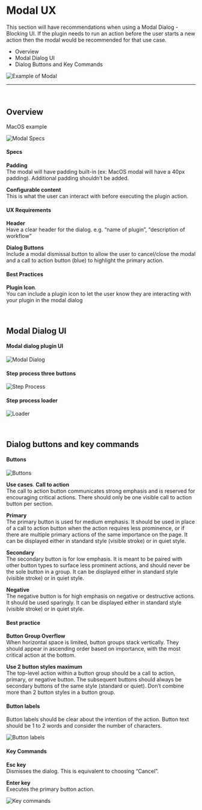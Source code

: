 # Modal UX

This section will have recommendations when using a Modal Dialog -  Blocking UI. If the plugin needs to run an action before the user starts a new action then the modal would be recommended for that use case. 

- Overview
- Modal Dialog UI
- Dialog Buttons and Key Commands

![Example of Modal](../ux-images/Modal-UX-1-Example.png)

----------

 <br />

## Overview

MacOS example

![Modal Specs](../ux-images/Modal-UX-2-Specs.png)

#### Specs

**Padding**  
The modal will have padding built-in (ex: MacOS modal will have a 40px padding). Additional padding shouldn’t be added.

**Configurable content**  
This is what the user can interact with before executing the plugin action. 


#### UX Requirements

**Header**  
Have a clear header for the dialog. e.g. “name of plugin”, “description of workflow”


**Dialog Buttons**  
Include a modal dismissal button to allow the user to cancel/close the modal and a call to action button (blue) to highlight the primary action. 


#### Best Practices

**Plugin Icon**.  
You can include a plugin icon to let the user know they are interacting with your plugin in the modal dialog

 <br />

## Modal Dialog UI

#### Modal dialog plugin UI

![Modal Dialog](../ux-images/Modal-UX-3-Modal-Dialog.png)

#### Step process three buttons

![Step Process](../ux-images/Modal-UX-4-Step-Process.png)

#### Step process loader

![Loader](../ux-images/Modal-UX-5-Loader.png)

 <br />

## Dialog buttons and key commands

#### Buttons

![Buttons](../ux-images/Modal-UX-6-Buttons.png)

**Use cases**. 
**Call to action**  
The call to action button communicates strong emphasis and is reserved for encouraging critical actions. There should only be one visible call to action button per section.

**Primary**  
The primary button is used for medium emphasis. It should be used in place of a call to action button when the action requires less prominence, or if there are multiple primary actions of the same importance on the page. It can be displayed either in standard style (visible stroke) or in quiet style.

**Secondary**  
The secondary button is for low emphasis. It is meant to be paired with other button types to surface less prominent actions, and should never be the sole button in a group. It can be displayed either in standard style (visible stroke) or in quiet style.

**Negative**  
The negative button is for high emphasis on negative or destructive actions. It should be used sparingly. It can be displayed either in standard style (visible stroke) or in quiet style.

#### Best practice

**Button Group Overflow**  
When horizontal space is limited, button groups stack vertically. 
They should appear in ascending order based on importance, with the most critical action 
at the bottom.

**Use 2 button styles maximum**  
The top-level action within a button group should be a call to action, primary, or negative button. The subsequent buttons should always be secondary buttons of the same style (standard or quiet). Don’t combine more than 2 button styles in a button group.

#### Button labels

Button labels should be clear about the intention of the action. Button text should be 1 to 2 words and consider the number of characters.

![Button labels](../ux-images/Modal-UX-7-Button-Labels.png)

#### Key Commands

**Esc key**  
Dismisses the dialog. This is equivalent to choosing “Cancel”.

**Enter key**  
Executes the primary button action.

![Key commands](../ux-images/Modal-UX-8-Key-Commands.png)
